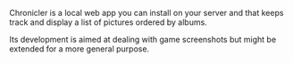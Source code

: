 Chronicler is a local web app you can install on your server and that keeps
track and display a list of pictures ordered by albums.

Its development is aimed at dealing with game screenshots but might be extended
for a more general purpose.

